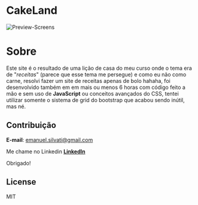 # CakeLand

![Preview-Screens](https://i.imgur.com/yd2ADVk.png)

# Sobre

Este site é o resultado de uma lição de casa do meu curso onde o tema era de "*receitas*" (parece que esse tema me persegue) e como eu não como carne, resolvi fazer um site de receitas apenas de bolo hahaha, foi desenvolvido também em em mais ou menos 6 horas com código feito a mão e sem uso de **JavaScript** ou conceitos avançados do CSS, tentei utilizar somente o sistema de grid do bootstrap que acabou sendo inútil, mas né.

## Contribuição

**E-mail**: emanuel.silvati@gmail.com

Me chame no Linkedin **[LinkedIn](https://www.linkedin.com/in/emanuel-correa/)**

Obrigado!

License
----

MIT